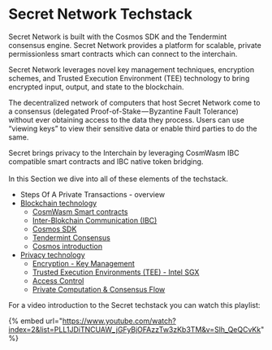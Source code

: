 # Secret Network Techstack

Secret Network is built with the Cosmos SDK and the Tendermint consensus engine. Secret Network provides a platform for scalable, private permissionless smart contracts which can connect to the interchain.

Secret Network leverages novel key management techniques, encryption schemes, and Trusted Execution Environment (TEE) technology to bring encrypted input, output, and state to the blockchain.

The decentralized network of computers that host Secret Network come to a consensus (delegated Proof-of-Stake — Byzantine Fault Tolerance) without ever obtaining access to the data they process. Users can use “viewing keys” to view their sensitive data or enable third parties to do the same.

Secret brings privacy to the Interchain by leveraging CosmWasm IBC compatible smart contracts and IBC native token bridging.\
\
In this Section we dive into all of these elements of the techstack.

* Steps Of A Private Transactions - overview
* [Blockchain technology](blockchain-technology/)
  * [CosmWasm Smart contracts](blockchain-technology/cosmwasm.md)
  * [Inter-Blokchain Communication (IBC)](blockchain-technology/ibc.md)
  * [Cosmos SDK](blockchain-technology/cosmos-sdk.md)
  * [Tendermint Consensus](blockchain-technology/tendermint.md)
  * [Cosmos introduction](blockchain-technology/cosmos-basics.md)
* [Privacy technology](privacy-technology/)
  * [Encryption - Key Management](privacy-technology/encryption-key-management/)
  * [Trusted Execution Environments (TEE) - Intel SGX](privacy-technology/intel-sgx/)
  * [Access Control](../../development/development-concepts/secret-contract-fundamentals/access-control/)
  * [Private Computation & Consensus Flow](privacy-technology/private-computation-and-consensus-flow.md)

For a video introduction to the Secret techstack you can watch this playlist:

{% embed url="https://www.youtube.com/watch?index=2&list=PLL1JDiTNCUAW_jGFyBjOFAzzTw3zKb3TM&v=Slh_QeQCvKk" %}
